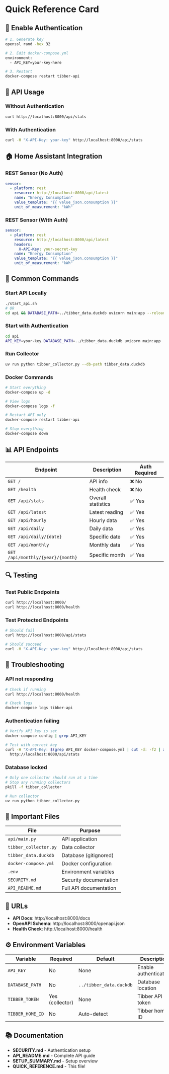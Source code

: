 # Quick Reference Card

## 🔐 Enable Authentication

```bash
# 1. Generate key
openssl rand -hex 32

# 2. Edit docker-compose.yml
environment:
  - API_KEY=your-key-here

# 3. Restart
docker-compose restart tibber-api
```

## 📡 API Usage

### Without Authentication
```bash
curl http://localhost:8000/api/stats
```

### With Authentication
```bash
curl -H "X-API-Key: your-key" http://localhost:8000/api/stats
```

## 🏠 Home Assistant Integration

### REST Sensor (No Auth)
```yaml
sensor:
  - platform: rest
    resource: http://localhost:8000/api/latest
    name: "Energy Consumption"
    value_template: "{{ value_json.consumption }}"
    unit_of_measurement: "kWh"
```

### REST Sensor (With Auth)
```yaml
sensor:
  - platform: rest
    resource: http://localhost:8000/api/latest
    headers:
      X-API-Key: your-secret-key
    name: "Energy Consumption"
    value_template: "{{ value_json.consumption }}"
    unit_of_measurement: "kWh"
```

## 🚀 Common Commands

### Start API Locally
```bash
./start_api.sh
# OR
cd api && DATABASE_PATH=../tibber_data.duckdb uvicorn main:app --reload
```

### Start with Authentication
```bash
cd api
API_KEY=your-key DATABASE_PATH=../tibber_data.duckdb uvicorn main:app
```

### Run Collector
```bash
uv run python tibber_collector.py --db-path tibber_data.duckdb
```

### Docker Commands
```bash
# Start everything
docker-compose up -d

# View logs
docker-compose logs -f

# Restart API only
docker-compose restart tibber-api

# Stop everything
docker-compose down
```

## 📊 API Endpoints

| Endpoint | Description | Auth Required |
|----------|-------------|---------------|
| `GET /` | API info | ❌ No |
| `GET /health` | Health check | ❌ No |
| `GET /api/stats` | Overall statistics | ✅ Yes |
| `GET /api/latest` | Latest reading | ✅ Yes |
| `GET /api/hourly` | Hourly data | ✅ Yes |
| `GET /api/daily` | Daily data | ✅ Yes |
| `GET /api/daily/{date}` | Specific date | ✅ Yes |
| `GET /api/monthly` | Monthly data | ✅ Yes |
| `GET /api/monthly/{year}/{month}` | Specific month | ✅ Yes |

## 🔍 Testing

### Test Public Endpoints
```bash
curl http://localhost:8000/
curl http://localhost:8000/health
```

### Test Protected Endpoints
```bash
# Should fail
curl http://localhost:8000/api/stats

# Should succeed
curl -H "X-API-Key: your-key" http://localhost:8000/api/stats
```

## 🐛 Troubleshooting

### API not responding
```bash
# Check if running
curl http://localhost:8000/health

# Check logs
docker-compose logs tibber-api
```

### Authentication failing
```bash
# Verify API key is set
docker-compose config | grep API_KEY

# Test with correct key
curl -H "X-API-Key: $(grep API_KEY docker-compose.yml | cut -d: -f2 | xargs)" \
  http://localhost:8000/api/stats
```

### Database locked
```bash
# Only one collector should run at a time
# Stop any running collectors
pkill -f tibber_collector

# Run collector
uv run python tibber_collector.py
```

## 📁 Important Files

| File | Purpose |
|------|---------|
| `api/main.py` | API application |
| `tibber_collector.py` | Data collector |
| `tibber_data.duckdb` | Database (gitignored) |
| `docker-compose.yml` | Docker configuration |
| `.env` | Environment variables |
| `SECURITY.md` | Security documentation |
| `API_README.md` | Full API documentation |

## 🔗 URLs

- **API Docs**: http://localhost:8000/docs
- **OpenAPI Schema**: http://localhost:8000/openapi.json
- **Health Check**: http://localhost:8000/health

## ⚙️ Environment Variables

| Variable | Required | Default | Description |
|----------|----------|---------|-------------|
| `API_KEY` | No | None | Enable authentication |
| `DATABASE_PATH` | No | `../tibber_data.duckdb` | Database location |
| `TIBBER_TOKEN` | Yes (collector) | None | Tibber API token |
| `TIBBER_HOME_ID` | No | Auto-detect | Tibber home ID |

## 📚 Documentation

- **SECURITY.md** - Authentication setup
- **API_README.md** - Complete API guide
- **SETUP_SUMMARY.md** - Setup overview
- **QUICK_REFERENCE.md** - This file!
